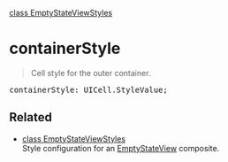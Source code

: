 [class EmptyStateViewStyles](EmptyStateViewStyles.md)

# containerStyle

> Cell style for the outer container.

<pre class="docgen_signature">containerStyle: UICell.StyleValue;</pre>

## Related

- [<!--{ref:class}-->class EmptyStateViewStyles](EmptyStateViewStyles.md) \
    Style configuration for an [EmptyStateView](EmptyStateView.md) composite.
